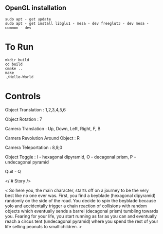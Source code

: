 ## OpenGL installation

```
sudo apt - get update
sudo apt - get install libglu1 - mesa - dev freeglut3 - dev mesa - common - dev
```

# To Run

```
mkdir build
cd build
cmake ..
make
./Hello-World
```

# Controls

Object Translation : 1,2,3,4,5,6

Object Rotation : 7

Camera Translation : Up, Down, Left, Right, F, B

Camera Revolution Around Object : R

Camera Teleportation : 8,9,0

Object Toggle : I - hexagonal dipyramid, O - decagonal prism, P - undecagonal pyramid

Quit - Q

</ # Story />

< So here you, the main character, starts off on a journey to be the very best like no one ever was. First, you find a beyblade (hexagonal dipyramid) randomly on the side of the road. You decide to spin the beyblade because yolo and accidentally trigger a chain reaction of collisions with random objects which eventually sends a barrel (decagonal prism) tumbling towards you. Fearing for your life, you start running as far as you can and eventually reach a circus tent (undecagonal pyramid) where you spend the rest of your life selling peanuts to small children. >
